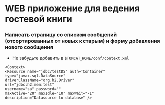# WEB приложение для ведения гостевой книги #

### Написать страницу со списком сообщений (отсортированных от новых к старым) и форму добавления нового сообщения ###
* Не забудьте добавить в `$TOMCAT_HOME/conf/context.xml`
```
<Context>
<Resource name="jdbc/testDS" auth="Container"
type="javax.sql.DataSource"
driverClassName="org.h2.Driver"
url="jdbc:h2:mem:test"
username="sa" password=""
maxActive="20" maxIdle="10" maxWait="-1"
description="Datasource to database" />
```